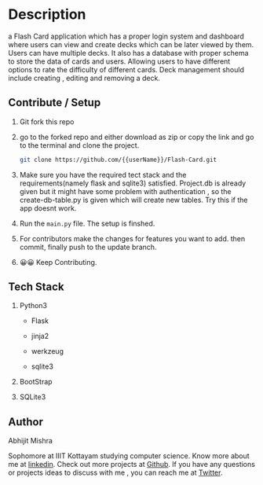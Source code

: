 # **Description**

a Flash Card application which has a proper login system and dashboard where users can view and create decks which can be later viewed by them. Users can have multiple decks. It also has a database with proper schema to store the data of cards and users. Allowing users to have different options to rate the difficulty of different cards. Deck management should include creating , editing and removing a deck.

## Contribute / Setup

1. Git fork this repo

2. go to the forked repo and either download as zip or copy the link and go to the terminal and clone the project.
   
   ```bash
   git clone https://github.com/{{userName}}/Flash-Card.git
   ```

3. Make sure you have the required tect stack and the requirements(namely flask and sqlite3) satisfied. Project.db is already given but it might have some problem with authentication , so the create-db-table.py is given which will create new tables. Try this if the app doesnt work.

4. Run the ```main.py``` file. The setup is finshed.

5. For contributors make the changes for features you want to add. then commit, finally push to the update branch. 

6. 😀😀 Keep Contributing.



## Tech Stack

1. Python3 
   
   - Flask
   
   - jinja2
   
   - werkzeug
   
   - sqlite3

2. BootStrap

3. SQLite3


## Author

Abhijit Mishra 

Sophomore at IIIT Kottayam studying computer science. Know more about me at [linkedin](https://www.linkedin.com/in/abhijit-mishra-52b6b31b3/). Check out more projects at [Github](https://github.com/Abhijit25Mishra). If you have any questions or projects ideas to discuss with me , you can reach me at [Twitter](https://twitter.com/Abhijitm_).

